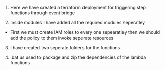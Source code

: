 1. Here we have created a terraform deployment for triggering step functions through event bridge

2. Inside modules I have added all the required modules seperatley
- First we must create IAM roles to every one sepearatley then we should add the policy to them invoke seperate resources

3. I have created two seperate folders for the functions

4. .bat us used to package and zip the dependencies of the lambda functions